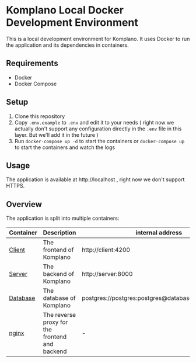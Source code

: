 # Komplano Local Docker Development Environment

This is a local development environment for Komplano. It uses Docker to run the
application and its dependencies in containers.

## Requirements

- Docker
- Docker Compose

## Setup

1. Clone this repository
2. Copy `.env.example` to `.env` and edit it to your needs
   ( right now we actually don't support any configuration directly in the
   `.env` file in this layer. But we'll add it in the future )
3. Run `docker-compose up -d` to start the containers or `docker-compose up` to
   start the containers and watch the logs

## Usage

The application is available at http://localhost , right now we don't support
HTTPS.

## Overview

The application is split into multiple containers:

| Container | Description | internal address | external address |
|-----------|-------------|------------------|------------------|
| [Client](https://github.com/codezeit/Komplano-Client) | The frontend of Komplano | http://client:4200 | http://localhost |
| [Server](https://github.com/codezeit/Komplano-Server) | The backend of Komplano | http://server:8000 | http://localhost/api |
| [Database](https://hub.docker.com/_/postgres) | The database of Komplano | postgres://postgres:postgres@database:5432/postgres | - |
| [nginx](https://hub.docker.com/_/nginx) | The reverse proxy for the frontend and backend | - | http://localhost |